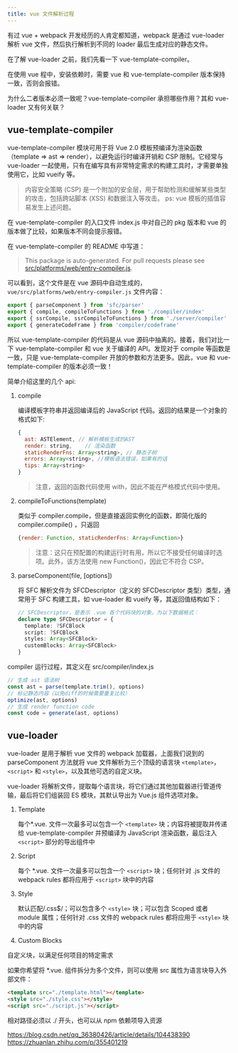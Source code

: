 ```yaml
---
title: vue 文件解析过程
---
```


有过 vue + webpack 开发经历的人肯定都知道，webpack 是通过 vue-loader 解析 vue 文件，然后执行解析到不同的 loader 最后生成对应的静态文件。

在了解 vue-loader 之前，我们先看一下 vue-template-compiler。

在使用 vue 程中，安装依赖时，需要 vue 和 vue-template-compiler 版本保持一致，否则会报错。

为什么二者版本必须一致呢？vue-template-compiler 承担哪些作用？其和 vue-loader 又有何关联？

## vue-template-compiler

vue-template-compiler 模块可用于将 Vue 2.0 模板预编译为渲染函数（template => ast => render），以避免运行时编译开销和 CSP 限制。它经常与 vue-loader 一起使用，只有在编写具有非常特定需求的构建工具时，才需要单独使用它，比如 vueify 等。

> 内容安全策略 (CSP) 是一个附加的安全层，用于帮助检测和缓解某些类型的攻击，包括跨站脚本 (XSS) 和数据注入等攻击。
> ps: vue 模板的插值容易发生上述问题。

在 vue-template-compiler 的入口文件 index.js 中对自己的 pkg 版本和 vue 的版本做了比较，如果版本不同会提示报错。

在 vue-template-compiler 的 README 中写道：

> This package is auto-generated. For pull requests please see [src/platforms/web/entry-compiler.js](https://github.com/vuejs/vue/tree/dev/src/platforms/web/entry-compiler.js).

可以看到，这个文件是在 vue 源码中自动生成的，`vue/src/platforms/web/entry-compiler.js` 文件内容：

```js
export { parseComponent } from 'sfc/parser'
export { compile, compileToFunctions } from './compiler/index'
export { ssrCompile, ssrCompileToFunctions } from './server/compiler'
export { generateCodeFrame } from 'compiler/codeframe'
```

所以 vue-template-compiler 的代码是从 vue 源码中抽离的。接着，我们对比一下 vue-template-compiler 和 vue 关于编译的 API。发现对于 compile 等函数是一致，只是 vue-template-compiler 开放的参数和方法更多。因此，vue 和 vue-template-compiler 的版本必须一致！

简单介绍这里的几个 api:

1. compile

   编译模板字符串并返回编译后的 JavaScript 代码。返回的结果是一个对象的格式如下:

   ```js
   {
     ast: ASTElement, // 解析模板生成的AST
     render: string,    // 渲染函数
     staticRenderFns: Array<string>, // 静态子树
     errors: Array<string>, //模板语法错误，如果有的话
     tips: Array<string>
   }
   ```

   > 注意，返回的函数代码使用 with，因此不能在严格模式代码中使用。

2. compileToFunctions(template)

   类似于 compiler.compile，但是直接返回实例化的函数，即简化版的 compiler.compile() ，只返回

   ```js
   {render: Function, staticRenderFns: Array<Function>}
   ```

   > 注意：这只在预配置的构建运行时有用，所以它不接受任何编译时选项。此外，该方法使用 new Function()，因此它不符合 CSP。

3. parseComponent(file, [options])

   将 SFC 解析文件为 SFCDescriptor（定义的 SFCDescriptor 类型）类型，通常用于 SFC 构建工具，如 vue-loader 和 vueify 等，其返回值结构如下：

   ```ts
   // SFCDescriptor，是表示 .vue 各个代码块的对象，为以下数据格式：
   declare type SFCDescriptor = {
     template: ?SFCBlock
     script: ?SFCBlock
     styles: Array<SFCBlock>
     customBlocks: Array<SFCBlock>
   }
   ```

compiler 运行过程，其定义在 src/compiler/index.js

```js
// 生成 ast 语法树
const ast = parse(template.trim(), options)
// 标记静态内容（以免diff的时候需要重复比较）
optimize(ast, options)
// 生成 render function code
const code = generate(ast, options)
```

## vue-loader

vue-loader 是用于解析 vue 文件的 webpack 加载器，上面我们说到的 parseComponent 方法就将 vue 文件解析为三个顶级的语言块 `<template>`，`<script>` 和 `<style>`，以及其他可选的自定义块。

vue-loader 将解析文件，提取每个语言块，将它们通过其他加载器进行管道传输，最后将它们组装回 ES 模块，其默认导出为 Vue.js 组件选项对象。

1. Template

   每个\*.vue. 文件一次最多可以包含一个 `<template>` 块；内容将被提取并传递给 vue-template-compiler 并预编译为 JavaScript 渲染函数，最后注入 `<script>` 部分的导出组件中

2. Script

   每个 \*.vue. 文件一次最多可以包含一个 `<script>` 块；任何针对 .js 文件的 webpack rules 都将应用于 `<script>` 块中的内容

3. Style

   默认匹配/\.css\$/；可以包含多个 `<style>` 块；可以包含 Scoped 或者 module 属性；任何针对 .css 文件的 webpack rules 都将应用于 `<style>` 块中的内容

4. Custom Blocks

自定义块，以满足任何项目的特定需求

如果你希望将 \*.vue. 组件拆分为多个文件，则可以使用 src 属性为语言块导入外部文件：

```html
<template src="./template.html"></template>
<style src="./style.css"></style>
<script src="./script.js"></script>
```

相对路径必须以 ./ 开头，也可以从 npm 依赖项导入资源

<https://blog.csdn.net/qq_36380426/article/details/104438390>
<https://zhuanlan.zhihu.com/p/355401219>
